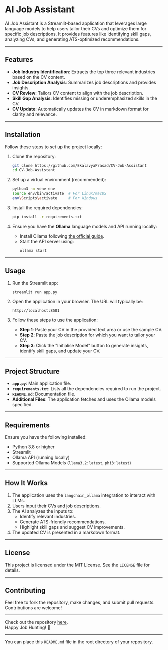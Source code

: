 # AI Job Assistant

AI Job Assistant is a Streamlit-based application that leverages large language models to help users tailor their CVs and optimize them for specific job descriptions. It provides features like identifying skill gaps, analyzing CVs, and generating ATS-optimized recommendations.

---

## Features

- **Job Industry Identification**: Extracts the top three relevant industries based on the CV content.
- **Job Description Analysis**: Summarizes job descriptions and provides insights.
- **CV Review**: Tailors CV content to align with the job description.
- **Skill Gap Analysis**: Identifies missing or underemphasized skills in the CV.
- **CV Update**: Automatically updates the CV in markdown format for clarity and relevance.

---

## Installation

Follow these steps to set up the project locally:

1. Clone the repository:
   ```bash
   git clone https://github.com/EkalavyaPrasad/CV-Job-Assistant
   cd CV-Job-Assistant
   ```

2. Set up a virtual environment (recommended):
   ```bash
   python3 -m venv env
   source env/bin/activate  # For Linux/macOS
   env\Scripts\activate     # For Windows
   ```

3. Install the required dependencies:
   ```bash
   pip install -r requirements.txt
   ```

4. Ensure you have the **Ollama** language models and API running locally:
   - Install Ollama following [the official guide](https://ollama.ai/docs).
   - Start the API server using:
     ```bash
     ollama start
     ```

---

## Usage

1. Run the Streamlit app:
   ```bash
   streamlit run app.py
   ```

2. Open the application in your browser. The URL will typically be:
   ```
   http://localhost:8501
   ```

3. Follow these steps to use the application:
   - **Step 1**: Paste your CV in the provided text area or use the sample CV.
   - **Step 2**: Paste the job description for which you want to tailor your CV.
   - **Step 3**: Click the "Initialise Model" button to generate insights, identify skill gaps, and update your CV.

---

## Project Structure

- **`app.py`**: Main application file.
- **`requirements.txt`**: Lists all the dependencies required to run the project.
- **`README.md`**: Documentation file.
- **Additional Files**: The application fetches and uses the Ollama models specified.

---

## Requirements

Ensure you have the following installed:
- Python 3.8 or higher
- Streamlit
- Ollama API (running locally)
- Supported Ollama Models (`llama3.2:latest`, `phi3:latest`)

---

## How It Works

1. The application uses the `langchain_ollama` integration to interact with LLMs.
2. Users input their CVs and job descriptions.
3. The AI analyzes the inputs to:
   - Identify relevant industries.
   - Generate ATS-friendly recommendations.
   - Highlight skill gaps and suggest CV improvements.
4. The updated CV is presented in a markdown format.

---

## License

This project is licensed under the MIT License. See the `LICENSE` file for details.

---

## Contributing

Feel free to fork the repository, make changes, and submit pull requests. Contributions are welcome!

---

Check out the repository [here](https://github.com/EkalavyaPrasad/CV-Job-Assistant).  
Happy Job Hunting! 🚀

--- 

You can place this `README.md` file in the root directory of your repository.
